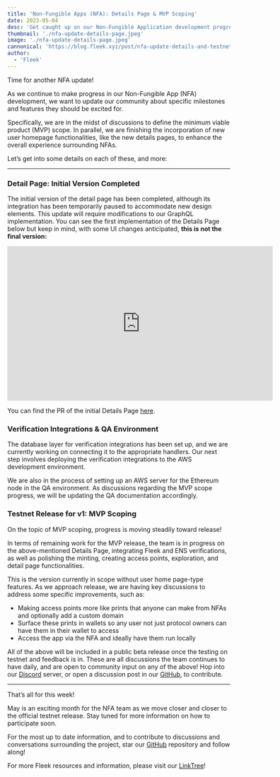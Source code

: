 ```yaml
---
title: 'Non-Fungible Apps (NFA): Details Page & MVP Scoping'
date: 2023-05-04
desc: 'Get caught up on our Non-Fungible Application development progress, with highlights on the new Details Page, Verification Integrations, and MVP Release Scoping!'
thumbnail: './nfa-update-details-page.jpeg'
image: './nfa-update-details-page.jpeg'
cannonical: 'https://blog.fleek.xyz/post/nfa-update-details-and-testnet/'
author:
  - 'Fleek'
---
```


Time for another NFA update!

As we continue to make progress in our Non-Fungible App (NFA) development, we want to update our community about specific milestones and features they should be excited for.

Specifically, we are in the midst of discussions to define the minimum viable product (MVP) scope. In parallel, we are finishing the incorporation of new user homepage functionalities, like the new details pages, to enhance the overall experience surrounding NFAs.

Let’s get into some details on each of these, and more:

---

### Detail Page: Initial Version Completed

The initial version of the detail page has been completed, although its integration has been temporarily paused to accommodate new design elements. This update will require modifications to our GraphQL implementation. You can see the first implementation of the Details Page below but keep in mind, with some UI changes anticipated, **this is not the final version:**

<iframe width="600" height="350" src="https://www.youtube.com/embed/fmshT7s0J-c" title="YouTube video player" frameborder="0" allow="accelerometer; autoplay; clipboard-write; encrypted-media; gyroscope; picture-in-picture; web-share" allowfullscreen></iframe>

You can find the PR of the initial Details Page [here](https://github.com/fleekxyz/non-fungible-apps/releases/tag/v0.0.7).

### Verification Integrations & QA Environment

The database layer for verification integrations has been set up, and we are currently working on connecting it to the appropriate handlers. Our next step involves deploying the verification integrations to the AWS development environment.

We are also in the process of setting up an AWS server for the Ethereum node in the QA environment. As discussions regarding the MVP scope progress, we will be updating the QA documentation accordingly.

### Testnet Release for v1: MVP Scoping

On the topic of MVP scoping, progress is moving steadily toward release!

In terms of remaining work for the MVP release, the team is in progress on the above-mentioned Details Page, integrating Fleek and ENS verifications, as well as polishing the minting, creating access points, exploration, and detail page functionalities.

This is the version currently in scope without user home page-type features. As we approach release, we are having key discussions to address some specific improvements, such as:

- Making access points more like prints that anyone can make from NFAs and optionally add a custom domain
- Surface these prints in wallets so any user not just protocol owners can have them in their wallet to access
- Access the app via the NFA and ideally have them run locally

All of the above will be included in a public beta release once the testing on testnet and feedback is in. These are all discussions the team continues to have daily, and are open to community input on any of the above! Hop into our [Discord](https://discord.gg/fleek) server, or open a discussion post in our [GitHub](https://github.com/fleekxyz/non-fungible-apps), to contribute.

---

That’s all for this week!

May is an exciting month for the NFA team as we move closer and closer to the official testnet release. Stay tuned for more information on how to participate soon.

For the most up to date information, and to contribute to discussions and conversations surrounding the project, star our [GitHub](https://github.com/fleekxyz/non-fungible-apps) repository and follow along!

For more Fleek resources and information, please visit our [LinkTree](https://linktr.ee/fleek)!
